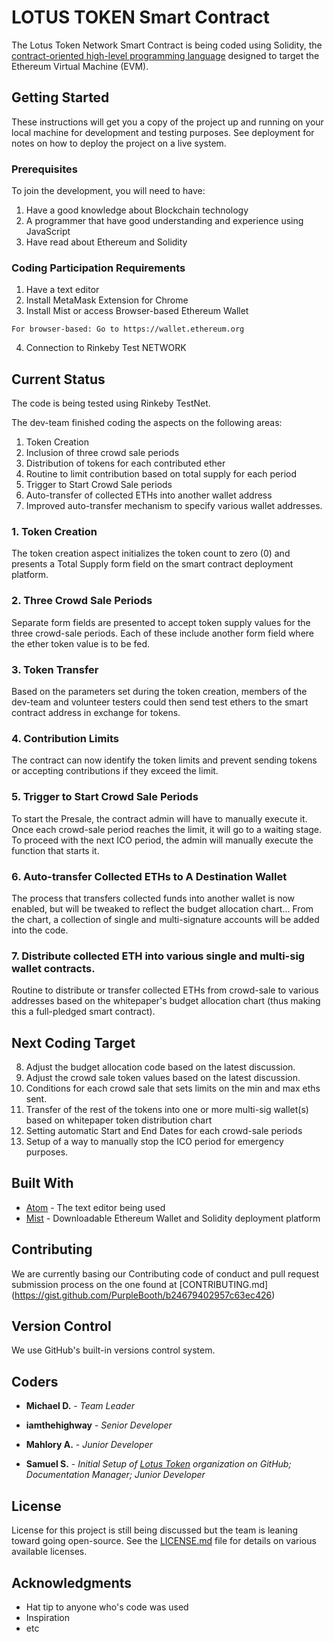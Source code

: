 # LOTUS TOKEN Smart Contract

The Lotus Token Network Smart Contract is being coded using Solidity, the [contract-oriented high-level programming language](https://solidity.readthedocs.io/en/develop/) designed to target the Ethereum Virtual Machine (EVM).

## Getting Started

These instructions will get you a copy of the project up and running on your local machine for development and testing purposes. See deployment for notes on how to deploy the project on a live system.

### Prerequisites

To join the development, you will need to have:
1. Have a good knowledge about Blockchain technology
2. A programmer that have good understanding and experience using JavaScript
3. Have read about Ethereum and Solidity

### Coding Participation Requirements

1. Have a text editor
2. Install MetaMask Extension for Chrome
3. Install Mist or access Browser-based Ethereum Wallet

```
For browser-based: Go to https://wallet.ethereum.org
```

4. Connection to Rinkeby Test NETWORK


## Current Status

The code is being tested using Rinkeby TestNet.

The dev-team finished coding the aspects on the following areas:
1. Token Creation
2. Inclusion of three crowd sale periods
3. Distribution of tokens for each contributed ether
4. Routine to limit contribution based on total supply for each period
5. Trigger to Start Crowd Sale periods
6. Auto-transfer of collected ETHs into another wallet address
7. Improved auto-transfer mechanism to specify various wallet addresses.

### 1. Token Creation

The token creation aspect initializes the token count to zero (0) and presents a Total Supply form field on the smart contract deployment platform.

### 2. Three Crowd Sale Periods

Separate form fields are presented to accept token supply values for the three crowd-sale periods.
Each of these include another form field where the ether token value is to be fed.  

### 3. Token Transfer

Based on the parameters set during the token creation, members of the dev-team and volunteer testers could then send test ethers to the smart contract address in exchange for tokens.

### 4. Contribution Limits

The contract can now identify the token limits and prevent sending tokens or accepting contributions if they exceed the limit.

### 5. Trigger to Start Crowd Sale Periods

To start the Presale, the contract admin will have to manually execute it. Once each crowd-sale period reaches the limit, it will go to a waiting stage.
To proceed with the next ICO period, the admin will manually execute the function that starts it.

### 6. Auto-transfer Collected ETHs to A Destination Wallet

The process that transfers collected funds into another wallet is now enabled, but will be tweaked to reflect the budget allocation chart... From the chart, a collection of single and multi-signature accounts will be added into the code.

### 7. Distribute collected ETH into various single and multi-sig wallet contracts.

Routine to distribute or transfer collected ETHs from crowd-sale to various addresses based on the whitepaper's budget allocation chart (thus making this a full-pledged smart contract).

## Next Coding Target

8. Adjust the budget allocation code based on the latest discussion.
9. Adjust the crowd sale token values based on the latest discussion.
10. Conditions for each crowd sale that sets limits on the min and max eths sent.
11. Transfer of the rest of the tokens into one or more multi-sig wallet(s) based on whitepaper token distribution chart
12. Setting automatic Start and End Dates for each crowd-sale periods
13. Setup of a way to manually stop the ICO period for emergency purposes.



## Built With

* [Atom](https://atom.io/) - The text editor being used
* [Mist](https://github.com/ethereum/mist/releases) - Downloadable Ethereum Wallet and Solidity deployment platform

## Contributing

We are currently basing our Contributing code of conduct and pull request submission process on the one found at  [CONTRIBUTING.md] (https://gist.github.com/PurpleBooth/b24679402957c63ec426)

## Version Control

We use GitHub's built-in versions control system.

## Coders

* **Michael D.** - *Team Leader*

* **iamthehighway** - *Senior Developer*

* **Mahlory A.** - *Junior Developer*

* **Samuel S.** - *Initial Setup of [Lotus Token](https://github.com/lotustoken) organization on GitHub; Documentation Manager; Junior Developer*

## License

License for this project is still being discussed but the team is leaning toward going open-source. See the [LICENSE.md](https://github.com/lotustoken/Smart-Contract/blob/2b21a1756dc67e4b7a631463f74ab85fa80df3bc/LICENSE) file for details on various available licenses.

## Acknowledgments

* Hat tip to anyone who's code was used
* Inspiration
* etc
